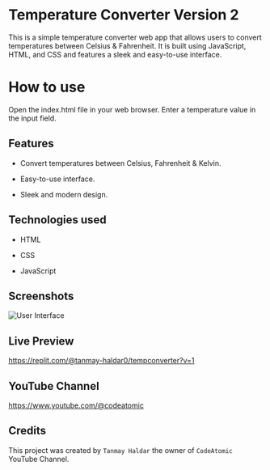# Temperature Converter Version 2

This is a simple temperature converter web app that allows users to convert temperatures between Celsius & Fahrenheit. It is built using JavaScript, HTML, and CSS and features a sleek and easy-to-use interface.

# How to use

Open the index.html file in your web browser.
Enter a temperature value in the input field.

## Features

- Convert temperatures between Celsius, Fahrenheit & Kelvin.

- Easy-to-use interface.

- Sleek and modern design.

## Technologies used

- HTML

- CSS

- JavaScript

## Screenshots

![User Interface](https://user-images.githubusercontent.com/88721218/230721280-09ba6f6c-92b6-4bc6-9b79-1422e6f3bac9.png)

## Live Preview

https://replit.com/@tanmay-haldar0/tempconverter?v=1

## YouTube Channel

https://www.youtube.com/@codeatomic

## Credits

This project was created by `Tanmay Haldar` the owner of `CodeAtomic` YouTube Channel.



